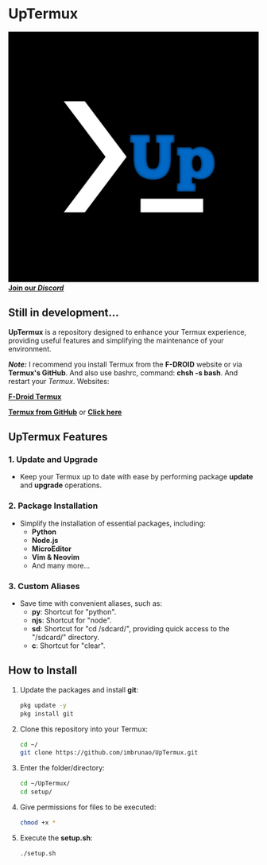 # UpTermux

![Termux Logo](images/20231004_154308.jpg)
[**Join our *Discord***](https://discord.gg/YtNqf4xP)

## Still in development...

**UpTermux** is a repository designed to enhance your Termux experience, providing useful features and simplifying the maintenance of your environment.

***Note:*** I recommend you install Termux from the **F-DROID** website or via **Termux's GitHub**. And also use bashrc, command: **chsh -s bash**. And restart your *Termux*. Websites:
   
[**F-Droid Termux**](https://f-droid.org/pt_BR/packages/com.termux/)
   
[**Termux from GitHub**](https://github.com/termux) or [**Click here**](https://github.com/termux/termux-app)

## UpTermux Features

### 1. Update and Upgrade
- Keep your Termux up to date with ease by performing package **update** and **upgrade** operations.

### 2. Package Installation
- Simplify the installation of essential packages, including:
  - **Python**
  - **Node.js**
  - **MicroEditor**
  - **Vim & Neovim**
  - And many more...

### 3. Custom Aliases
- Save time with convenient aliases, such as:
  - **py**: Shortcut for "python".
  - **njs**: Shortcut for "node".
  - **sd**: Shortcut for "cd /sdcard/", providing quick access to the "/sdcard/" directory.
  - **c**: Shortcut for "clear".

## How to Install

1. Update the packages and install **git**:
   ```bash
   pkg update -y
   pkg install git

2. Clone this repository into your Termux:
   ```bash
   cd ~/
   git clone https://github.com/imbrunao/UpTermux.git
3. Enter the folder/directory:
   ```bash
   cd ~/UpTermux/
   cd setup/

4. Give permissions for files to be executed:
   ```bash
   chmod +x *

5. Execute the **setup.sh**:
   ```bash
   ./setup.sh
